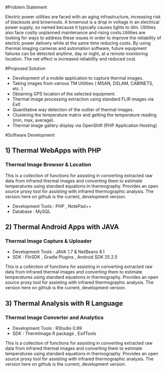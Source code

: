 #Problem Statement

Electric power utilities are faced with an aging infrastructure, increasing risk of blackouts and brownouts. 
A brownout is a drop in voltage in an electrical power supply, so named because it typically causes lights to dim. Utilities also face costly unplanned maintenance and rising costs.Utilities are looking for ways to address these issues in order to improve the reliability of electric power delivery while at the same time reducing costs. By using thermal imaging cameras and automation software, future equipment failures can be detected anytime, day or night, at a remote monitoring location. The net effect is increased reliability and reduced cost.


#Proposed Solution

*	Development of a mobile application to capture thermal images.
*	Taking images from various TM Utilities ( MSAN, DSLAM, CABINETS, etc. )  
*	Obtaining GPS location of the selected equipment.
*	Thermal image processing extraction using standard FLIR images via Exif.
*	Quantitative way detection of the outlier of thermal images.
*	Clustering the temperature matrix and getting the temperature reading (min, max, average).
*	Thermal image gallery display via OpenShift (PHP Application Hosting)

#Software Development

## 1) Thermal WebApps with PHP 
### Thermal Image Browser & Location

This is a collection of functions for assisting in converting extracted raw data from infrared thermal images and converting them to estimate temperatures using standard equations in thermography. Provides an open source proxy tool for assisting with infrared thermographic analysis. The version here on github is the current, development version. 

*	Development Tools : PHP , NotePad++
*	Database : MySQL 

## 2) Thermal Android Apps with JAVA 
### Thermal Image Capture & Uploader

*	Development Tools : JAVA 1.7 & NetBeans 8.1 
*	SDK : FlirSDK , Gradle Plugins , Android SDK 25.2.5

This is a collection of functions for assisting in converting extracted raw data from infrared thermal images and converting them to estimate temperatures using standard equations in thermography. Provides an open source proxy tool for assisting with infrared thermographic analysis. The version here on github is the current, development version. 

## 3) Thermal Analysis with R Language
### Thermal Image Converter and Analytics

*	Development Tools : RStudio 0.99 
*	SDK : ThermImage R package , ExifTools   

This is a collection of functions for assisting in converting extracted raw data from infrared thermal images and converting them to estimate temperatures using standard equations in thermography. Provides an open source proxy tool for assisting with infrared thermographic analysis. The version here on github is the current, development version. 
